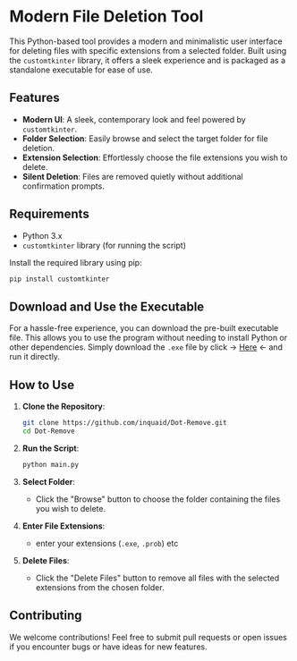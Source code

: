 # Modern File Deletion Tool

This Python-based tool provides a modern and minimalistic user interface for deleting files with specific extensions from a selected folder. Built using the `customtkinter` library, it offers a sleek experience and is packaged as a standalone executable for ease of use.

## Features

- **Modern UI**: A sleek, contemporary look and feel powered by `customtkinter`.
- **Folder Selection**: Easily browse and select the target folder for file deletion.
- **Extension Selection**: Effortlessly choose the file extensions you wish to delete.
- **Silent Deletion**: Files are removed quietly without additional confirmation prompts.

## Requirements

- Python 3.x
- `customtkinter` library (for running the script)

Install the required library using pip:

```bash
pip install customtkinter
```

## Download and Use the Executable

For a hassle-free experience, you can download the pre-built executable file. This allows you to use the program without needing to install Python or other dependencies. Simply download the `.exe` file by click -> [Here](https://github.com/inquaid/Dot-Remove/blob/main/main.py) <- and run it directly.


## How to Use

1. **Clone the Repository**:
    ```bash
    git clone https://github.com/inquaid/Dot-Remove.git
    cd Dot-Remove
    ```

2. **Run the Script**:
    ```bash
    python main.py
    ```

3. **Select Folder**:
    - Click the "Browse" button to choose the folder containing the files you wish to delete.

4. **Enter File Extensions**:
    - enter your extensions (`.exe`, `.prob`) etc 

5. **Delete Files**:
    - Click the "Delete Files" button to remove all files with the selected extensions from the chosen folder.


## Contributing

We welcome contributions! Feel free to submit pull requests or open issues if you encounter bugs or have ideas for new features.
